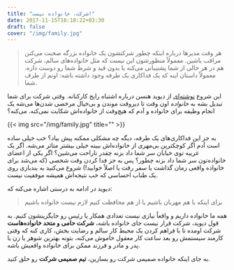 ```yaml
---
title: "شرکت، خانواده نیست!"
date: 2017-11-15T16:18:22+03:30
draft: false
cover: "/img/family.jpg"
---
```


> هر وقت مدیرها درباره اینکه چطور شرکتشون یک خانواده بزرگه صحبت می‌کنن مراقب باشین. معمولاً منظورشون این نیست که مثل خانواده‌های سالم، شرکت هم در هر حالی از شما پشتیبانی می‌کنه یا بدون قید و شرط شما رو دوست داره. معمولاً داستان اینه که یک فداکاری یک طرفه وجود داشته باشه: اونم از طرف شما.

این شروع [نوشته‌ای](https://m.signalvnoise.com/the-company-isnt-a-family-d24f26c3f3fe) از دیوید هنسن درباره اشتباه رایج کارکنانه. وقتی شرکت برای شما تبدیل بشه به *خانواده* اون وقت تا دیروقت موندن و بی‌خیال مرخصی شدن‌ها می‌شه یک انجام وظیفه برای خانواده و آدم که هیچ‌وقت از خانواده‌اش شکایت نمی‌کنه. می‌کنه؟

{{< img src="/img/family.jpg" title="" >}}

به جز این فداکاری‌های یک طرفه، دیگه چه مشکلی ممکنه پیش بیاد؟ خب خیلی ساده است آدم اگر کوچکترین بی‌مهری از خانواده‌اش ببینه خیلی بیشتر متاثر می‌شه. اگر یک غریبه توی خیابان سر شما داد بزنه چقدر ناراحت می‌شین؟ اگر یکی از اعضای خانواده‌تون سر شما داد بزنه چطور؟ پس به جز فدا کردن وقت شخصی‌ (که می‌شد برای خانواده واقعی زمان گذاشت یا سفر رفت یا اصلاً خوابید!) شروع می‌کنید به بندبازی روی یک طناب احساسی که خب نتیجه‌اش همیشه موفقیت نیست.

دیوید در ادامه به درستی اشاره می‌کنه که:

>برای اینکه با هم مهربان باشیم یا از هم محافظت کنیم لازم نیست خانواده باشیم 

همه ما خانواده داریم و واقعاً نیازی نیست تعدادی همکار یا رئیس رو جایگزینشون کنیم. به قول دیوید، شرکت قرار نیست جای خانواده باشه، **شرکت حامی و متحد خانواده‌هاست**   شرکت اومده تا با فراهم کردن یک محیط کار سالم و رضایت بخش، کاری کنه که وقتی کارمند سیستمش رو بعد ساعت کار معقول خاموش می‌کنه، بتونه بهترین شوهر یا زن یا پدر و مادر و فرزند ممکن برای خانواده واقعیش باشه.

به جای اینکه خانواده صمیمی شرکت رو بسازین، **تیم صمیمی شرکت** رو خلق کنید.